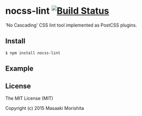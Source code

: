 # nocss-lint [![Build Status](https://travis-ci.org/morishitter/nocss-lint.svg)](https://travis-ci.org/morishitter/nocss-lint)

'No Cascading' CSS lint tool implemented as PostCSS plugins.

## Install

```shell
$ npm install nocss-lint
```

## Example

## License

The MIT License (MIT)

Copyright (c) 2015 Masaaki Morishita
